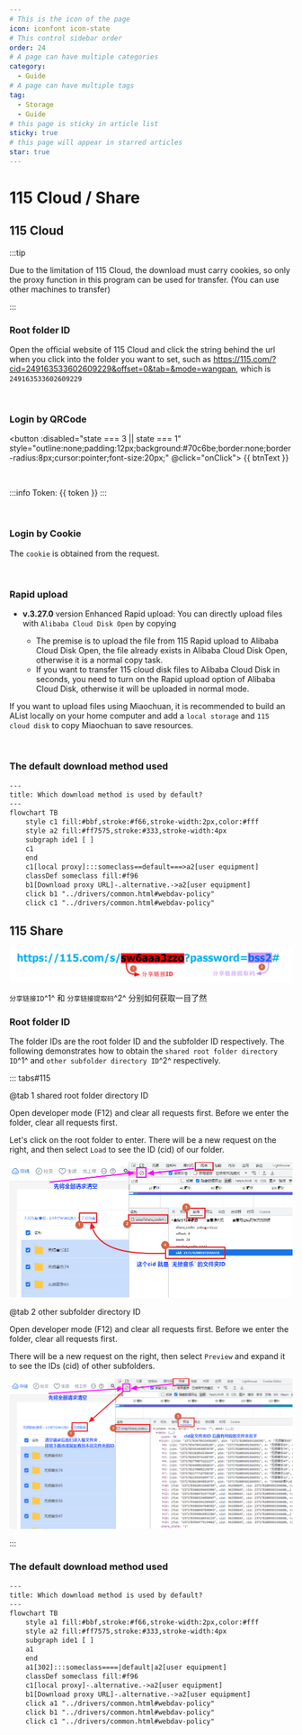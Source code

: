 ```yaml
---
# This is the icon of the page
icon: iconfont icon-state
# This control sidebar order
order: 24
# A page can have multiple categories
category:
  - Guide
# A page can have multiple tags
tag:
  - Storage
  - Guide
# this page is sticky in article list
sticky: true
# this page will appear in starred articles
star: true
---
```


# 115 Cloud / Share

## **115 Cloud**

:::tip

Due to the limitation of 115 Cloud, the download must carry cookies, so only the proxy function in this program can be used for transfer. (You can use other machines to transfer)

:::

### **Root folder ID**

Open the official website of 115 Cloud and click the string behind the url when you click into the folder you want to set, such as <https://115.com/?cid=249163533602609229&offset=0&tab=&mode=wangpan>, which is `249163533602609229`

<br/>

### **Login by QRCode**

<script setup lang="ts">
import { ref } from "vue";
import { api } from "@Api"
const btnText = ref("Get QRCode");
// 0 -> Initial
// 1 -> Wait qr
// 2 -> Wait Scan
// 3 -> Getting Token
// 4 -> Success
const state = ref(0);
const src= ref('')
const token = ref('')
const ckData = ref('')
const getQr = async ()=>{
  btnText.value = '等待...';
  state.value = 1;
  const resp = await fetch(`${api()}/proxy/qrcodeapi.115.com/api/1.0/web/1.0/token`);
  const res = await resp.json();
  console.log(res)
  btnText.value='Use 115 Cloud APP To Scan Then Click'
  state.value = 2;
  ckData.value = {
    uid: res.data.uid,
    time: res.data.time.toString(),
    sign: res.data.sign,
    _ : (new Date().getTime()/ 1000).toString()
  };
  src.value = `${api()}/qr/?size=400&text=${encodeURIComponent(res.data.qrcode)}`
}
const getToken = async ()=>{
  state.value = 3;
  btnText.value = 'Waiting...';

  const resp = await fetch(`${api()}/proxy/qrcodeapi.115.com/get/status/?uid=${ckData.value.uid}&time=${ckData.value.time}&sign=${ckData.value.sign}&_=${ckData.value._}`);
  const res = await resp.json();
  const {data:{version,status,msg}} = res;
  if(status !==  2){
    state.value = 2;
    btnText.value = 'Use 115 Cloud APP To Scan Then Click'
    alert('Status:' + status);
    return
  }
  token.value = ckData.value.uid
  btnText.value = 'Get Token Success'
  state.value = 4;
  console.log(res)
}
const onClick = async ()=>{
  if(state.value===0){
    getQr()
  }
  if(state.value===2){
    getToken()
  }
}
</script>

<button :disabled="state === 3 || state === 1"
style="outline:none;padding:12px;background:#70c6be;border:none;border-radius:8px;cursor:pointer;font-size:20px;"
@click="onClick">
{{ btnText }}
</button>

<div v-show="src" style="margin:4px">
 <img :src="src"/>
</div>

<div v-show="token" >

:::info Token: {{ token }}
:::

</div>

<br/>

### **Login by Cookie**

The `cookie` is obtained from the request.

<br/>

### **Rapid upload**

- **v.3.27.0** version Enhanced Rapid upload: You can directly upload files with `Alibaba Cloud Disk Open` by copying
  
     - The premise is to upload the file from 115 Rapid upload to Alibaba Cloud Disk Open, the file already exists in Alibaba Cloud Disk Open, otherwise it is a normal copy task.
     - If you want to transfer 115 cloud disk files to Alibaba Cloud Disk in seconds, you need to turn on the Rapid upload option of Alibaba Cloud Disk, otherwise it will be uploaded in normal mode.

If you want to upload files using Miaochuan, it is recommended to build an AList locally on your home computer and add a `local storage` and `115 cloud disk` to copy Miaochuan to save resources.

<br/>

### **The default download method used**

```mermaid
---
title: Which download method is used by default?
---
flowchart TB
    style c1 fill:#bbf,stroke:#f66,stroke-width:2px,color:#fff
    style a2 fill:#ff7575,stroke:#333,stroke-width:4px
    subgraph ide1 [ ]
    c1
    end
    c1[local proxy]:::someclass==default===>a2[user equipment]
    classDef someclass fill:#f96
    b1[Download proxy URL]-.alternative.->a2[user equipment]
    click b1 "../drivers/common.html#webdav-policy"
    click c1 "../drivers/common.html#webdav-policy"
```



## 115 Share

![url_demo](/img/drivers/115/url_demo.png)

`分享链接ID`^1^ 和 `分享链接提取码`^2^ 分别如何获取一目了然

### **Root folder ID**

The folder IDs are the root folder ID and the subfolder ID respectively. The following demonstrates how to obtain the `shared root folder directory ID`^1^ and `other subfolder directory ID`^2^ respectively.

::: tabs#115

@tab 1 shared root folder directory ID

Open developer mode (F12) and clear all requests first. Before we enter the folder, clear all requests first.

Let's click on the root folder to enter. There will be a new request on the right, and then select `Load` to see the ID (cid) of our folder.

![url_demo](/img/drivers/115/root_cid.png)

@tab 2 other subfolder directory ID

Open developer mode (F12) and clear all requests first. Before we enter the folder, clear all requests first.

There will be a new request on the right, then select `Preview` and expand it to see the IDs (cid) of other subfolders.

![url_demo](/img/drivers/115/file_cid.png)

:::

### **The default download method used**

```mermaid
---
title: Which download method is used by default?
---
flowchart TB
    style a1 fill:#bbf,stroke:#f66,stroke-width:2px,color:#fff
    style a2 fill:#ff7575,stroke:#333,stroke-width:4px
    subgraph ide1 [ ]
    a1
    end
    a1[302]:::someclass====|default|a2[user equipment]
    classDef someclass fill:#f96
    c1[local proxy]-.alternative.->a2[user equipment]
    b1[Download proxy URL]-.alternative.->a2[user equipment]
    click a1 "../drivers/common.html#webdav-policy"
    click b1 "../drivers/common.html#webdav-policy"
    click c1 "../drivers/common.html#webdav-policy"
```

